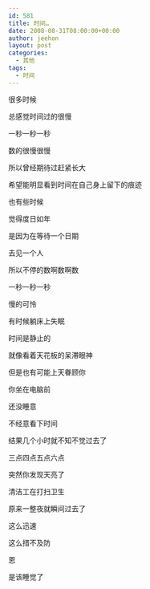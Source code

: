 ```yaml
---
id: 581
title: 时间…
date: 2008-08-31T08:00:00+00:00
author: jeehon
layout: post
categories:
  - 其他
tags:
  - 时间
---
```

很多时候
  
总感觉时间过的很慢
  
一秒一秒一秒
  
数的很慢很慢
  
所以曾经期待过赶紧长大
  
希望能明显看到时间在自己身上留下的痕迹
  
也有些时候
  
觉得度日如年
  
是因为在等待一个日期
  
去见一个人
  
所以不停的数啊数啊数
  
一秒一秒一秒
  
慢的可怜
  
有时候躺床上失眠
  
时间是静止的
  
就像看着天花板的呆滞眼神
  
但是也有可能上天眷顾你
  
你坐在电脑前
  
还没睡意
  
不经意看下时间
  
结果几个小时就不知不觉过去了
  
三点四点五点六点
  
突然你发现天亮了
  
清洁工在打扫卫生
  
原来一整夜就瞬间过去了
  
这么迅速
  
这么措不及防
  
恩
  
是该睡觉了
